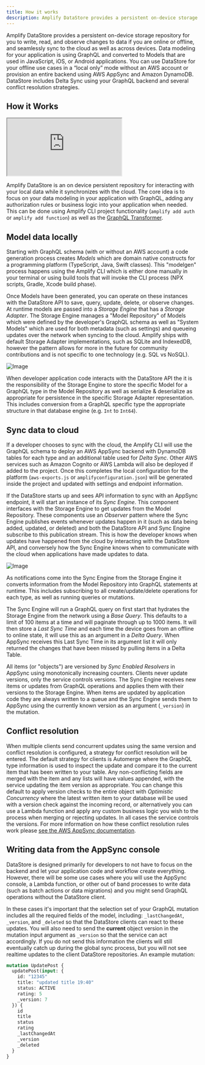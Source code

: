 ```yaml
---
title: How it works
description: Amplify DataStore provides a persistent on-device storage repository for you to write, read, and observe changes to data if you are online or offline, and seamlessly sync to the cloud as well as across devices. Learn more about how it works.
---
```


Amplify DataStore provides a persistent on-device storage repository for you to write, read, and observe changes to data if you are online or offline, and seamlessly sync to the cloud as well as across devices. Data modeling for your application is using GraphQL and converted to Models that are used in JavaScript, iOS, or Android applications. You can use DataStore for your offline use cases in a “local only” mode without an AWS account or provision an entire backend using AWS AppSync and Amazon DynamoDB. DataStore includes Delta Sync using your GraphQL backend and several conflict resolution strategies.

## How it Works

<iframe allowfullscreen src="https://www.youtube.com/embed/KcYl6_We0EU">
</iframe>

Amplify DataStore is an on device persistent repository for interacting with your local data while it synchronizes with the cloud. The core idea is to focus on your data modeling in your application with GraphQL, adding any authorization rules or business logic into your application when needed. This can be done using Amplify CLI project functionality (`amplify add auth` or `amplify add function`) as well as the [GraphQL Transformer](~/cli/graphql-transformer/overview.md).

## Model data locally

Starting with GraphQL schema (with or without an AWS account) a code generation process creates *Models* which are domain native constructs for a programming platform (TypeScript, Java, Swift classes). This "modelgen" process happens using the Amplify CLI which is either done manually in your terminal or using build tools that will invoke the CLI process (NPX scripts, Gradle, Xcode build phase).

Once Models have been generated, you can operate on these instances with the DataStore API to save, query, update, delete, or observe changes. At runtime models are passed into a *Storage Engine* that has a *Storage Adapter*. The Storage Engine manages a "Model Repository" of Models which were defined by the developer's GraphQL schema as well as "System Models" which are used for both metadata (such as settings) and queueing updates over the network when syncing to the cloud. Amplify ships with default Storage Adapter implementations, such as SQLite and IndexedDB, however the pattern allows for more in the future for community contributions and is not specific to one technology (e.g. SQL vs NoSQL).

![Image](~/images/storage.png)

When developer application code interacts with the DataStore API the it is the responsibility of the Storage Engine to store the specific Model for a GraphQL type in the Model Repository as well as serialize & deserialize as appropriate for persistence in the specific Storage Adapter representation. This includes conversion from a GraphQL specific type the appropriate structure in that database engine (e.g. `Int` to `Int64`).

## Sync data to cloud

If a developer chooses to sync with the cloud, the Amplify CLI will use the GraphQL schema to deploy an AWS AppSync backend with DynamoDB tables for each type and an additional table used for *Delta Sync*. Other AWS services such as Amazon Cognito or AWS Lambda will also be deployed if added to the project. Once this completes the local configuration for the platform (`aws-exports.js` or `amplifyconfiguration.json`) will be generated inside the project and updated with settings and endpoint information.

If the DataStore starts up and sees API information to sync with an AppSync endpoint, it will start an instance of its *Sync Engine*. This component interfaces with the Storage Engine to get updates from the Model Repository. These components use an *Observer* pattern where the Sync Engine publishes events whenever updates happen in it (such as data being added, updated, or deleted) and both the DataStore API and Sync Engine subscribe to this publication stream. This is how the developer knows when updates have happened from the cloud by interacting with the DataStore API, and conversely how the Sync Engine knows when to communicate with the cloud when applications have made updates to data.

![Image](~/images/sync.png)

As notifications come into the Sync Engine from the Storage Engine it converts information from the Model Repository into GraphQL statements at runtime. This includes subscribing to all create/update/delete operations for each type, as well as running queries or mutations. 

The Sync Engine will run a GraphQL query on first start that hydrates the Storage Engine from the network using a *Base Query*. This defaults to a limit of 100 items at a time and will paginate through up to 1000 items. It will then store a *Last Sync Time* and each time the device goes from an offline to online state, it will use this as an argument in a *Delta Query*. When AppSync receives this Last Sync Time in its argument list it will only returned the changes that have been missed by pulling items in a Delta Table.

All items (or "objects") are versioned by *Sync Enabled Resolvers* in AppSync using monotonically increasing counters. Clients never update versions, only the service controls versions. The Sync Engine receives new items or updates from GraphQL operations and applies them with their versions to the Storage Engine. When items are updated by application code they are always written to a queue and the Sync Engine sends them to AppSync using the currently known version as an argument (`_version`) in the mutation. 

## Conflict resolution

When multiple clients send concurrent updates using the same version and conflict resolution is configured, a strategy for conflict resolution will be entered. The default strategy for clients is Automerge where the GraphQL type information is used to inspect the update and compare it to the current item that has been written to your table. Any non-conflicting fields are merged with the item and any lists will have values appended, with the service updating the item version as appropriate. You can change this default to apply version checks to the entire object with *Optimistic Concurrency* where the latest written item to your database will be used with a version check against the incoming record, or alternatively you can use a Lambda function and apply any custom business logic you wish to the process when merging or rejecting updates. In all cases the service controls the versions. For more information on how these conflict resolution rules work please [see the AWS AppSync documentation](https://docs.aws.amazon.com/appsync/latest/devguide/conflict-detection-and-sync.html).

## Writing data from the AppSync console

DataStore is designed primarily for developers to not have to focus on the backend and let your application code and workflow create everything. However, there will be some use cases where you will use the AppSync console, a Lambda function, or other out of band processes to write data (such as batch actions or data migrations) and you might send GraphQL operations without the DataStore client.

In these cases it's important that the selection set of your GraphQL mutation includes all the required fields of the model, including: `_lastChangedAt`, `_version`, and `_deleted` so that the DataStore clients can react to these updates. You will also need to send the **current** object version in the mutation input argument as `_version` so that the service can act accordingly. If you do not send this information the clients will still eventually catch up during the global sync process, but you will not see realtime updates to the client DataStore repositories. An example mutation:

```graphql
mutation UpdatePost {
  updatePost(input: {
    id: "12345"
    title: "updated title 19:40"
    status: ACTIVE
    rating: 5
    _version: 7
  }) {
    id
    title
    status
    rating
    _lastChangedAt
    _version
    _deleted
  }
}
```
